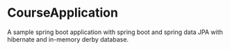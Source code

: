 # CourseApplication
A sample spring boot application with spring boot and spring data JPA with hibernate and in-memory derby database.

